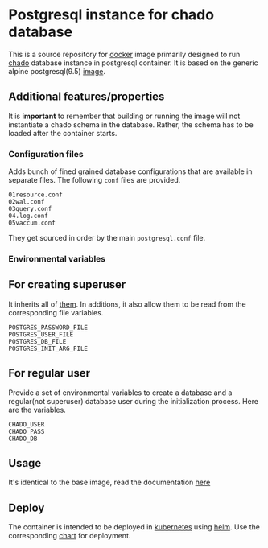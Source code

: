# Postgresql instance for chado database
This is a source repository for [docker](http://docker.io) image primarily
designed to run [chado](http://gmod.org/wiki/Chado) database instance in
postgresql container. It is based on the generic alpine postgresql(9.5)
[image](https://hub.docker.com/_/postgres/). 

## Additional features/properties
It is __important__ to remember that building or running the image will not
instantiate a chado schema in the database.  Rather, the schema has to be
loaded after the container starts.

### Configuration files
Adds bunch of fined grained database configurations that are available in
separate files. The following `conf` files are provided.

```
01resource.conf
02wal.conf
03query.conf
04.log.conf
05vaccum.conf
```

They get sourced in order by the main `postgresql.conf` file. 

### Environmental variables
## For creating superuser
It inherits all of
[them](https://github.com/docker-library/docs/tree/master/postgres#environment-variables).
In additions, it also allow them to be read from the corresponding file
variables.

```
POSTGRES_PASSWORD_FILE
POSTGRES_USER_FILE
POSTGRES_DB_FILE
POSTGRES_INIT_ARG_FILE
```

## For regular user
Provide a set of environmental variables to create a database and a
regular(not superuser) database user during the initialization process. Here
are the variables.

```
CHADO_USER 
CHADO_PASS
CHADO_DB
```

## Usage
It's identical to the base image, read the documentation
[here](https://hub.docker.com/_/postgres/)

## Deploy
The container is intended to be deployed in [kubernetes](http://kubernetes.io)
using [helm](https://github.com/kubernetes/helm). Use the corresponding
[chart](https://github.com/dictybase-docker/kubernetes-charts/tree/master/chado-postgres)
for  deployment. 

